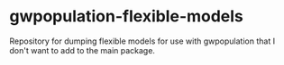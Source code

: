 # gwpopulation-flexible-models
Repository for dumping flexible models for use with gwpopulation that I don't want to add to the main package.
